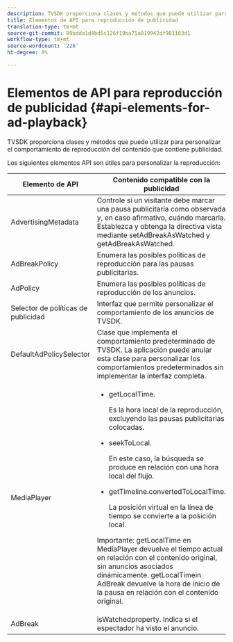 ```yaml
---
description: TVSDK proporciona clases y métodos que puede utilizar para personalizar el comportamiento de reproducción del contenido que contiene publicidad.
title: Elementos de API para reproducción de publicidad
translation-type: tm+mt
source-git-commit: 89bdda1d4bd5c126f19ba75a819942df901183d1
workflow-type: tm+mt
source-wordcount: '226'
ht-degree: 0%

---
```



# Elementos de API para reproducción de publicidad {#api-elements-for-ad-playback}

TVSDK proporciona clases y métodos que puede utilizar para personalizar el comportamiento de reproducción del contenido que contiene publicidad.

Los siguientes elementos API son útiles para personalizar la reproducción:

<table id="table_B07E373B9D2B425AB36466B1D42411AD"> 
 <thead> 
  <tr> 
   <th colname="col1" class="entry"> Elemento de API </th> 
   <th colname="col2" class="entry"> Contenido compatible con la publicidad </th> 
  </tr> 
 </thead>
 <tbody> 
  <tr> 
   <td colname="col1"><span class="codeph"> AdvertisingMetadata</span> </td> 
   <td colname="col2">Controle si un visitante debe marcar una pausa publicitaria como observada y, en caso afirmativo, cuándo marcarla. Establezca y obtenga la directiva vista mediante <span class="codeph"> setAdBreakAsWatched</span> y <span class="codeph"> getAdBreakAsWatched</span>. </td> 
  </tr> 
  <tr> 
   <td colname="col1"><span class="codeph"> AdBreakPolicy</span> </td> 
   <td colname="col2"> Enumera las posibles políticas de reproducción para las pausas publicitarias. </td> 
  </tr> 
  <tr> 
   <td colname="col1"><span class="codeph"> AdPolicy</span> </td> 
   <td colname="col2"> Enumera las posibles políticas de reproducción de los anuncios. </td> 
  </tr> 
  <tr> 
   <td colname="col1"><span class="codeph"> Selector de políticas de publicidad</span> </td> 
   <td colname="col2"> Interfaz que permite personalizar el comportamiento de los anuncios de TVSDK. </td> 
  </tr> 
  <tr> 
   <td colname="col1"><span class="codeph"> DefaultAdPolicySelector</span> </td> 
   <td colname="col2"> Clase que implementa el comportamiento predeterminado de TVSDK. La aplicación puede anular esta clase para personalizar los comportamientos predeterminados sin implementar la interfaz completa. </td> 
  </tr> 
  <tr> 
   <td colname="col1"><span class="codeph"> MediaPlayer</span> </td> 
   <td colname="col2"> 
    <ul id="ul_37700A741403448A8760FDDA68B099AA"> 
     <li id="li_B465170D449E49489C5924572BEEB4A5"><span class="codeph"> getLocalTime</span>. <p>Es la hora local de la reproducción, excluyendo las pausas publicitarias colocadas. </p> </li> 
     <li id="li_D9D68CF428904BB2B84E1BCE828A90DC"><span class="codeph"> seekToLocal</span>. <p>En este caso, la búsqueda se produce en relación con una hora local del flujo. </p> </li> 
     <li id="li_9DBCA75537DC4824AA66B53A3FA28812"><span class="codeph"> getTimeline.convertedToLocalTime</span>. <p>La posición virtual en la línea de tiempo se convierte a la posición local. </p> </li> 
    </ul> <p>Importante:  <span class="codeph"> getLocalTime</span> en <span class="codeph"> MediaPlayer</span> devuelve el tiempo actual en relación con el contenido original, sin anuncios asociados dinámicamente. <span class="codeph"> </span> getLocalTimein  <span class="codeph"> </span> AdBreak devuelve la hora de inicio de la pausa en relación con el contenido original. </p> </td> 
  </tr> 
  <tr> 
   <td colname="col1"><span class="codeph"> AdBreak</span> </td> 
   <td colname="col2"><span class="codeph"> </span> isWatchedproperty. Indica si el espectador ha visto el anuncio. </td> 
  </tr> 
 </tbody> 
</table>


